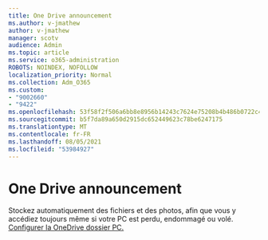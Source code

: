 ```yaml
---
title: One Drive announcement
ms.author: v-jmathew
author: v-jmathew
manager: scotv
audience: Admin
ms.topic: article
ms.service: o365-administration
ROBOTS: NOINDEX, NOFOLLOW
localization_priority: Normal
ms.collection: Adm_O365
ms.custom:
- "9002660"
- "9422"
ms.openlocfilehash: 53f58f2f506a6bb8e8956b14243c7624e75208b4b486b0722c40ab895a303796
ms.sourcegitcommit: b5f7da89a650d2915dc652449623c78be6247175
ms.translationtype: MT
ms.contentlocale: fr-FR
ms.lasthandoff: 08/05/2021
ms.locfileid: "53984927"
---
```

# <a name="one-drive-announcement"></a>One Drive announcement

Stockez automatiquement des fichiers et des photos, afin que vous y accédiez toujours même si votre PC est perdu, endommagé ou volé. [Configurer la OneDrive dossier PC.](https://www.microsoft.com/microsoft-365/onedrive/pc-cloud-backup)
